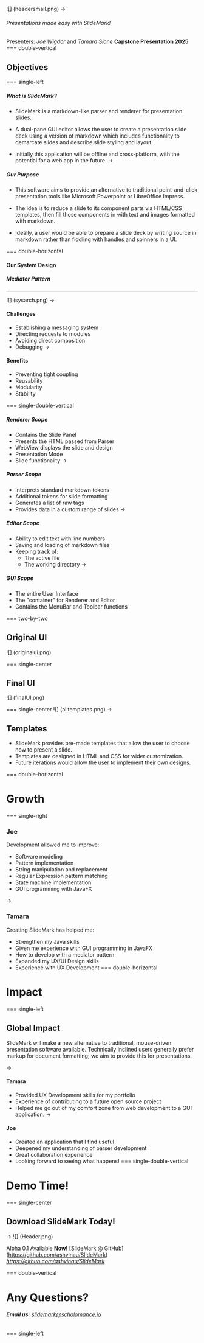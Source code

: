 ![] (headersmall.png)
->
###### Presentations made easy with SlideMark!
Presenters: _Joe Wigdor_ and _Tamara Slone_
**Capstone Presentation 2025**
=== double-vertical
## Objectives

=== single-left

##### What is SlideMark?
- SlideMark is a markdown-like parser and renderer for presentation slides.

- A dual-pane GUI editor allows the user to create a presentation slide deck using a version of markdown which includes functionality to demarcate slides and describe slide styling and layout.

- Initially this application will be offline and cross-platform, with the potential for a web app in the future. 
->
##### Our Purpose
- This software aims to provide an alternative to traditional point-and-click presentation tools like Microsoft Powerpoint or LibreOffice Impress. 
- The idea is to reduce a slide to its component parts via HTML/CSS templates, then fill those components in with text and images formatted with markdown. 

- Ideally, a user would be able to prepare a slide deck by writing source in markdown rather than fiddling with handles and spinners in a UI.

=== double-horizontal
#### Our System Design 
##### Mediator Pattern
---
![] (sysarch.png)
->

#### Challenges
- Establishing a messaging system
- Directing requests to modules
- Avoiding direct composition
- Debugging
->

#### Benefits
- Preventing tight coupling
- Reusability
- Modularity
- Stability

=== single-double-vertical


##### Renderer Scope
- Contains the Slide Panel
- Presents the HTML passed from Parser
- WebView displays the slide and design
- Presentation Mode
- Slide functionality
->

##### Parser Scope
- Interprets standard markdown tokens
- Additional tokens for slide formatting
- Generates a list of raw tags
- Provides data in a custom range of slides
->
##### Editor Scope
- Ability to edit text with line numbers
- Saving and loading of markdown files
- Keeping track of:
	- The active file
	- The working directory
->
##### GUI Scope
- The entire User Interface 
- The "container" for Renderer and Editor 
- Contains the MenuBar and Toolbar functions

=== two-by-two
## Original UI
![] (originalui.png)

=== single-center
## Final UI
![] (finalUI.png)

=== single-center
![] (alltemplates.png)
->
## Templates
- SlideMark provides pre-made templates that allow the user to choose how to present a slide.
- Templates are designed in HTML and CSS for wider customization.
- Future iterations would allow the user to implement their own designs.

=== double-horizontal

# Growth

=== single-right
### Joe
Development allowed me to improve:
- Software modeling
- Pattern implementation
- String manipulation and replacement
- Regular Expression pattern matching
- State machine implementation
- GUI programming with JavaFX

->
### Tamara

Creating SlideMark has helped me:
- Strengthen my Java skills
- Given me experience with GUI programming in JavaFX
- How to develop with a mediator pattern
- Expanded my UX/UI Design skills
- Experience with UX Development
=== double-horizontal

# Impact
=== single-left
## Global Impact
SlideMark will make a new alternative to traditional, mouse-driven presentation software available. Technically inclined users generally prefer markup for document formatting; we aim to provide this for presentations.

->
#### Tamara
- Provided UX Development skills for my portfolio
- Experience of contributing to a future open source project
- Helped me go out of my comfort zone from web development to a GUI application.
->
#### Joe 
- Created an application that I find useful
- Deepened my understanding of parser development
- Great collaboration experience
- Looking forward to seeing what happens!
=== single-double-vertical

# Demo Time!
=== single-center
## Download SlideMark Today!

->
![] (Header.png)

Alpha 0.1 Available **Now!**
[SlideMark @ GitHub] (https://github.com/ashvinau/SlideMark)
*https://github.com/ashvinau/SlideMark*


=== double-vertical
# Any Questions?
###### **Email us:** slidemark@scholomance.io
=== single-left
